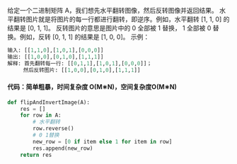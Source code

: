 给定一个二进制矩阵 A，我们想先水平翻转图像，然后反转图像并返回结果。
水平翻转图片就是将图片的每一行都进行翻转，即逆序。例如，水平翻转 [1, 1, 0] 的结果是 [0, 1, 1]。
反转图片的意思是图片中的 0 全部被 1 替换， 1 全部被 0 替换。例如，反转 [0, 1, 1] 的结果是 [1, 0, 0]。
示例：
```python
输入: [[1,1,0],[1,0,1],[0,0,0]]
输出: [[1,0,0],[0,1,0],[1,1,1]]
解释: 首先翻转每一行: [[0,1,1],[1,0,1],[0,0,0]]；
     然后反转图片: [[1,0,0],[0,1,0],[1,1,1]]
```
#### 代码：简单粗暴，时间复杂度 O(M∗N)，空间复杂度O(M∗N)
```python
def flipAndInvertImage(A):
    res = []
    for row in A:
        # 水平翻转
        row.reverse()  
        # 0 1替换
        new_row = [0 if item else 1 for item in row]
        res.append(new_row)
    return res
```
